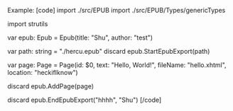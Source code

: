 
Example:
[code]
import ./src/EPUB
import ./src/EPUB/Types/genericTypes

import strutils

var epub: Epub = Epub(title: "Shu", author: "test")

var path: string = "./hercu.epub"
discard epub.StartEpubExport(path)

var page: Page = Page(id: $0, text: "Hello, World!", fileName: "hello.xhtml", location: "heckifIknow")

discard epub.AddPage(page)

discard epub.EndEpubExport("hhhh", "Shu")
[/code]
